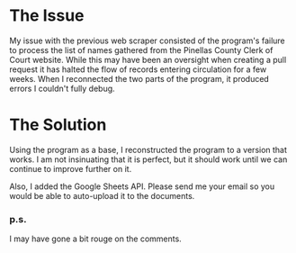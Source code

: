 # The Issue
My issue with the previous web scraper consisted of the program's failure to process the list of names gathered from the Pinellas County Clerk of Court website. While this may have been an oversight when creating a pull request it has halted the flow of records entering circulation for a few weeks. When I reconnected the two parts of the program, it produced errors I couldn't fully debug.

# The Solution
Using the program as a base, I reconstructed the program to a version that works. I am not insinuating that it is perfect, but it should work until we can continue to improve further on it. 

Also, I added the Google Sheets API. Please send me your email so you would be able to auto-upload it to the documents. 

### p.s.
I may have gone a bit rouge on the comments.
